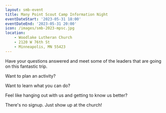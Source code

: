```yaml
---
layout: smb-event
title: Many Point Scout Camp Information Night
eventDateStart: '2023-05-31 18:00'
eventDateEnd: '2023-05-31 20:00'
icon: /images/smb-2023-mpsc.jpg
location:
    - Woodlake Lutheran Church
    - 2120 W 76th St
    - Minneapolis, MN 55423
---
```


Have your questions answered and meet some of the leaders that are going on this fantastic trip.

Want to plan an activity?

Want to learn what you can do?

Feel like hanging out with us and getting to know us better?

There's no signup. Just show up at the church!

